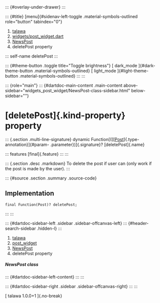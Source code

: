 ::: {#overlay-under-drawer}
:::

::: {#title}
[menu]{#sidenav-left-toggle .material-symbols-outlined role="button"
tabindex="0"}

1.  [talawa](../../index.html)
2.  [widgets/post_widget.dart](../../widgets_post_widget/)
3.  [NewsPost](../../widgets_post_widget/NewsPost-class.html)
4.  deletePost property

::: self-name
deletePost
:::

::: {#theme-button .toggle title="Toggle brightness"}
[ dark_mode ]{#dark-theme-button .material-symbols-outlined} [
light_mode ]{#light-theme-button .material-symbols-outlined}
:::
:::

::: {role="main"}
::: {#dartdoc-main-content .main-content above-sidebar="widgets_post_widget/NewsPost-class-sidebar.html" below-sidebar=""}
<div>

# [deletePost]{.kind-property} property

</div>

::: {.section .multi-line-signature}
dynamic
Function[([[[Post](../../models_post_post_model/Post-class.html)]{.type-annotation}]{#param-
.parameter})]{.signature}? [deletePost]{.name}

::: features
[final]{.feature}
:::
:::

::: {.section .desc .markdown}
To delete the post if user can (only work if the post is made by the
user).
:::

::: {#source .section .summary .source-code}
## Implementation

``` language-dart
final Function(Post)? deletePost;
```
:::
:::

::: {#dartdoc-sidebar-left .sidebar .sidebar-offcanvas-left}
::: {#header-search-sidebar .hidden-l}
:::

1.  [talawa](../../index.html)
2.  [post_widget](../../widgets_post_widget/)
3.  [NewsPost](../../widgets_post_widget/NewsPost-class.html)
4.  deletePost property

##### NewsPost class

::: {#dartdoc-sidebar-left-content}
:::
:::

::: {#dartdoc-sidebar-right .sidebar .sidebar-offcanvas-right}
:::
:::

[ talawa 1.0.0+1 ]{.no-break}
